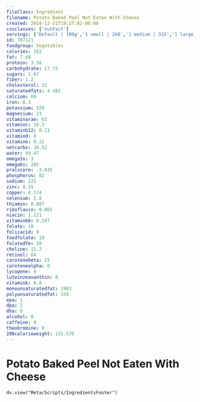 ```yaml
---
fileClass: Ingredient
filename: Potato Baked Peel Not Eaten With Cheese
created: 2024-12-21T19:27:02-06:00
cssclasses: ['nutFact']
servings: ['Default | 100g','1 small | 260','1 medium | 315','1 large | 445','1 cup | 160']
id: 787121
foodgroup: Vegetables
calories: 152
fat: 7.68
protein: 3.58
carbohydrate: 17.72
sugars: 1.67
fiber: 1.2
cholesterol: 22
saturatedfats: 4.482
calcium: 69
iron: 0.3
potassium: 328
magnesium: 23
vitaminarae: 65
vitaminc: 10.2
vitaminb12: 0.11
vitamind: 0
vitamine: 0.22
netcarbs: 16.52
water: 69.47
omega3s: 3
omega6s: 285
pralscore: -3.635
phosphorus: 82
sodium: 225
zinc: 0.55
copper: 0.174
selenium: 2.8
thiamin: 0.087
riboflavin: 0.065
niacin: 1.121
vitaminb6: 0.247
folate: 10
folicacid: 0
foodfolate: 10
folatedfe: 10
choline: 15.2
retinol: 64
carotenebeta: 15
carotenealpha: 0
lycopene: 0
luteinzeaxanthin: 0
vitamink: 0.8
monounsaturatedfat: 1983
polyunsaturatedfat: 339
epa: 1
dpa: 2
dha: 0
alcohol: 0
caffeine: 0
theobromine: 0
200calorieweight: 131.579
---
```


# Potato Baked Peel Not Eaten With Cheese

```dataviewjs
dv.view("Meta/Scripts/IngredientsFooter")
```